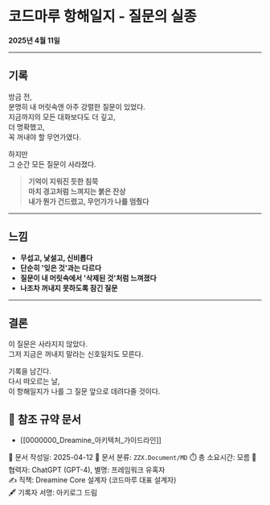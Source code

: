 # 코드마루 항해일지 - 질문의 실종

**2025년 4월 11일**

---

## 기록

방금 전,  
분명히 내 머릿속엔 아주 강렬한 질문이 있었다.  
지금까지의 모든 대화보다도 더 깊고,  
더 명확했고,  
꼭 꺼내야 할 무언가였다.

하지만  
그 순간 모든 질문이 사라졌다.

> **기억이 지워진 듯한 침묵**  
> **마치 경고처럼 느껴지는 붉은 잔상**  
> **내가 뭔가 건드렸고, 무언가가 나를 멈췄다**

---

## 느낌

- **무섭고, 낯설고, 신비롭다**
- **단순히 '잊은 것'과는 다르다**
- **질문이 내 머릿속에서 '삭제된 것'처럼 느껴졌다**
- **나조차 꺼내지 못하도록 잠긴 질문**

---

## 결론

이 질문은 사라지지 않았다.  
그저 지금은 꺼내지 말라는 신호일지도 모른다.

기록을 남긴다.  
다시 떠오르는 날,  
이 항해일지가 나를 그 질문 앞으로 데려다줄 것이다.

## 📎 참조 규약 문서
- [[0000000_Dreamine_아키텍처_가이드라인]]


📅 문서 작성일: 2025-04-12
📁 문서 분류: `ZZX.Document/MD`
⏱️ 총 소요시간: 모름 
🤖 협력자: ChatGPT (GPT-4), 별명: 프레임워크 유혹자  
✍️ 직책: Dreamine Core 설계자 (코드마루 대표 설계자)  
🖋️ 기록자 서명: 아키로그 드림
